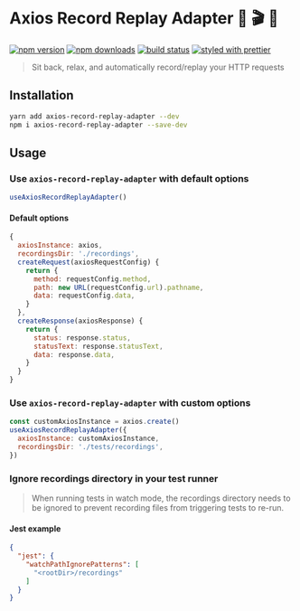 # Axios Record Replay Adapter 🎥 🎬 🍿

[![npm version](https://img.shields.io/npm/v/axios-record-replay-adapter.svg)](https://npmjs.org/package/axios-record-replay-adapter)
[![npm downloads](https://img.shields.io/npm/dm/axios-record-replay-adapter.svg)](https://npmjs.org/package/axios-record-replay-adapter)
[![build status](https://travis-ci.com/bmealhouse/axios-record-replay-adapter.svg?branch=master)](https://travis-ci.com/bmealhouse/axios-record-replay-adapter)
[![styled with prettier](https://img.shields.io/badge/styled_with-prettier-ff69b4.svg)](https://github.com/prettier/prettier)

> Sit back, relax, and automatically record/replay your HTTP requests

## Installation

```sh
yarn add axios-record-replay-adapter --dev
npm i axios-record-replay-adapter --save-dev
```

## Usage

### Use `axios-record-replay-adapter` with default options

```js
useAxiosRecordReplayAdapter()
```

#### Default options

```js
{
  axiosInstance: axios,
  recordingsDir: './recordings',
  createRequest(axiosRequestConfig) {
    return {
      method: requestConfig.method,
      path: new URL(requestConfig.url).pathname,
      data: requestConfig.data,
    }
  },
  createResponse(axiosResponse) {
    return {
      status: response.status,
      statusText: response.statusText,
      data: response.data,
    }
  }
}
```

### Use `axios-record-replay-adapter` with custom options

```js
const customAxiosInstance = axios.create()
useAxiosRecordReplayAdapter({
  axiosInstance: customAxiosInstance,
  recordingsDir: './tests/recordings',
})
```

### Ignore recordings directory in your test runner

> When running tests in watch mode, the recordings directory needs to be ignored to prevent recording files from triggering tests to re-run.

#### Jest example

```json
{
  "jest": {
    "watchPathIgnorePatterns": [
      "<rootDir>/recordings"
    ]
  }
}
```
